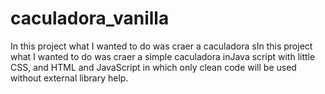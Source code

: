 # caculadora_vanilla
In this project what I wanted to do was craer a caculadora sIn this project what I wanted to do was craer a simple caculadora inJava script with little CSS, and HTML and JavaScript in which only clean code will be used without external library help.
